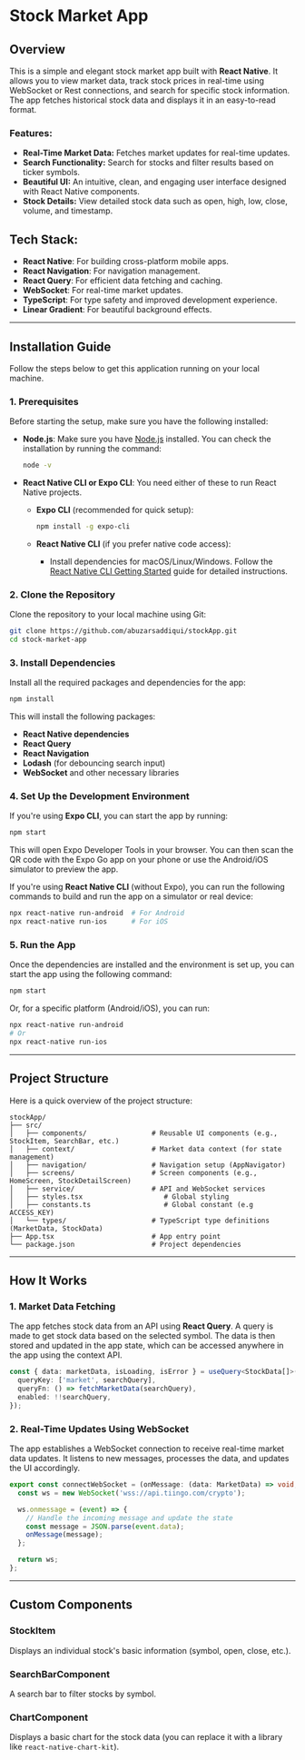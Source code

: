 
# **Stock Market App**

## **Overview**

This is a simple and elegant stock market app built with **React Native**. It allows you to view market data, track stock prices in real-time using WebSocket or Rest connections, and search for specific stock information. The app fetches historical stock data and displays it in an easy-to-read format.

### **Features:**
- **Real-Time Market Data:** Fetches market updates for real-time updates.
- **Search Functionality:** Search for stocks and filter results based on ticker symbols.
- **Beautiful UI:** An intuitive, clean, and engaging user interface designed with React Native components.
- **Stock Details:** View detailed stock data such as open, high, low, close, volume, and timestamp.

## **Tech Stack:**
- **React Native**: For building cross-platform mobile apps.
- **React Navigation**: For navigation management.
- **React Query**: For efficient data fetching and caching.
- **WebSocket**: For real-time market updates.
- **TypeScript**: For type safety and improved development experience.
- **Linear Gradient**: For beautiful background effects.

---

## **Installation Guide**

Follow the steps below to get this application running on your local machine.

### **1. Prerequisites**
Before starting the setup, make sure you have the following installed:

- **Node.js**: Make sure you have [Node.js](https://nodejs.org/) installed. You can check the installation by running the command:
  ```bash
  node -v
  ```

- **React Native CLI or Expo CLI**: You need either of these to run React Native projects.

  - **Expo CLI** (recommended for quick setup):
    ```bash
    npm install -g expo-cli
    ```

  - **React Native CLI** (if you prefer native code access):
    - Install dependencies for macOS/Linux/Windows. Follow the [React Native CLI Getting Started](https://reactnative.dev/docs/environment-setup) guide for detailed instructions.

### **2. Clone the Repository**
Clone the repository to your local machine using Git:

```bash
git clone https://github.com/abuzarsaddiqui/stockApp.git
cd stock-market-app
```

### **3. Install Dependencies**
Install all the required packages and dependencies for the app:

```bash
npm install
```

This will install the following packages:
- **React Native dependencies**
- **React Query**
- **React Navigation**
- **Lodash** (for debouncing search input)
- **WebSocket** and other necessary libraries

### **4. Set Up the Development Environment**
If you're using **Expo CLI**, you can start the app by running:

```bash
npm start
```

This will open Expo Developer Tools in your browser. You can then scan the QR code with the Expo Go app on your phone or use the Android/iOS simulator to preview the app.

If you're using **React Native CLI** (without Expo), you can run the following commands to build and run the app on a simulator or real device:

```bash
npx react-native run-android  # For Android
npx react-native run-ios      # For iOS
```

### **5. Run the App**
Once the dependencies are installed and the environment is set up, you can start the app using the following command:

```bash
npm start
```

Or, for a specific platform (Android/iOS), you can run:

```bash
npx react-native run-android
# Or
npx react-native run-ios
```

---

## **Project Structure**

Here is a quick overview of the project structure:

```
stockApp/
├── src/
│   ├── components/                # Reusable UI components (e.g., StockItem, SearchBar, etc.)
│   ├── context/                   # Market data context (for state management)
│   ├── navigation/                # Navigation setup (AppNavigator)
│   ├── screens/                   # Screen components (e.g., HomeScreen, StockDetailScreen)
│   ├── service/                   # API and WebSocket services
│   ├── styles.tsx                    # Global styling
│   ├── constants.ts                  # Global constant (e.g ACCESS_KEY)
│   └── types/                     # TypeScript type definitions (MarketData, StockData)
├── App.tsx                        # App entry point
└── package.json                   # Project dependencies
```

---

## **How It Works**

### **1. Market Data Fetching**

The app fetches stock data from an API using **React Query**. A query is made to get stock data based on the selected symbol. The data is then stored and updated in the app state, which can be accessed anywhere in the app using the context API.

```typescript
const { data: marketData, isLoading, isError } = useQuery<StockData[]>({
  queryKey: ['market', searchQuery],
  queryFn: () => fetchMarketData(searchQuery),
  enabled: !!searchQuery,
});
```

### **2. Real-Time Updates Using WebSocket**

The app establishes a WebSocket connection to receive real-time market data updates. It listens to new messages, processes the data, and updates the UI accordingly.

```typescript
export const connectWebSocket = (onMessage: (data: MarketData) => void, onError: (error: Event) => void): WebSocket => {
  const ws = new WebSocket('wss://api.tiingo.com/crypto');

  ws.onmessage = (event) => {
    // Handle the incoming message and update the state
    const message = JSON.parse(event.data);
    onMessage(message);
  };

  return ws;
};
```

---

## **Custom Components**

### **StockItem**
Displays an individual stock's basic information (symbol, open, close, etc.).

### **SearchBarComponent**
A search bar to filter stocks by symbol.

### **ChartComponent**
Displays a basic chart for the stock data (you can replace it with a library like `react-native-chart-kit`).

